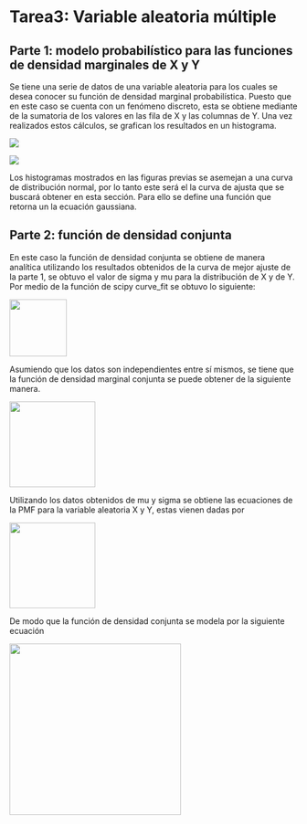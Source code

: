 # Tarea3: Variable aleatoria múltiple

## Parte 1: modelo probabilístico para las funciones de densidad marginales de X y Y

Se tiene una serie de datos de una variable aleatoria para los cuales se desea conocer su función de densidad marginal probabilística. Puesto que en este caso se cuenta con un fenómeno discreto, esta se obtiene mediante de la sumatoria de los valores en las fila de X y las columnas de Y. Una vez realizados estos cálculos, se grafican los resultados en un histograma.

![](../master/images/densx.png)

![](../master/images/densy.png)

Los histogramas mostrados en las figuras previas se asemejan a una curva de distribución normal, por lo tanto este será el la curva de ajusta que se buscará obtener en esta sección. Para ello se define una función que retorna un la ecuación gaussiana.


## Parte 2: función de densidad conjunta

En este caso la función de densidad conjunta se obtiene de manera analítica utilizando los resultados obtenidos de la curva de mejor ajuste de la parte 1, se obtuvo el valor de sigma y mu para la distribución de X y de Y. Por medio de la función de scipy  curve_fit se obtuvo lo siguiente:


<img src="../master/images/datos.png" width="100">

Asumiendo que los datos son independientes entre sí mismos, se tiene que la función de densidad marginal conjunta se puede obtener de la siguiente manera.

<img src="../master/images/ec1.png" width="150">

Utilizando los datos obtenidos de mu y sigma se obtiene las ecuaciones de la PMF para la variable aleatoria X y Y, estas vienen dadas por

<img src="../master/images/ec2.png" width="150">

De modo que la función de densidad conjunta se modela por la siguiente ecuación

<img src="../master/images/ec3.png" width="300">
